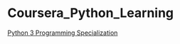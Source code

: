 # Coursera_Python_Learning
[Python 3 Programming Specialization](https://www.coursera.org/specializations/python-3-programming)
